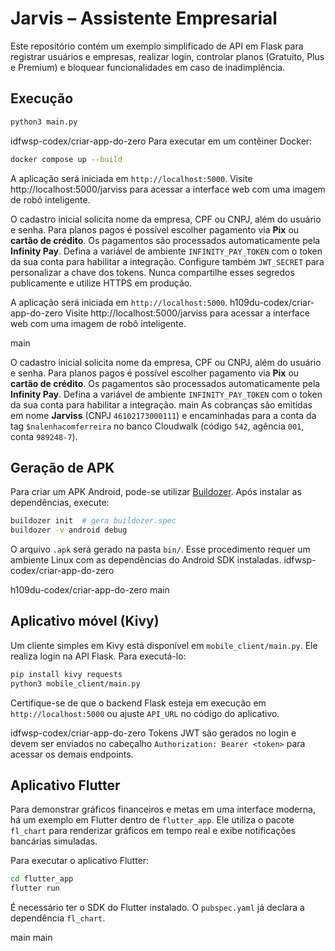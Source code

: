 # Jarvis – Assistente Empresarial

Este repositório contém um exemplo simplificado de API em Flask para registrar usuários e empresas, realizar login, controlar planos (Gratuito, Plus e Premium) e bloquear funcionalidades em caso de inadimplência.

## Execução

```bash
python3 main.py
```

idfwsp-codex/criar-app-do-zero
Para executar em um contêiner Docker:

```bash
docker compose up --build
```

A aplicação será iniciada em `http://localhost:5000`.
Visite http://localhost:5000/jarviss para acessar a interface web com uma imagem de robô inteligente.

O cadastro inicial solicita nome da empresa, CPF ou CNPJ, além do usuário e senha. Para planos pagos é possível escolher pagamento via **Pix** ou **cartão de crédito**. Os pagamentos são processados automaticamente pela **Infinity Pay**. Defina a variável de ambiente `INFINITY_PAY_TOKEN` com o token da sua conta para habilitar a integração. Configure também `JWT_SECRET` para personalizar a chave dos tokens. Nunca compartilhe esses segredos publicamente e utilize HTTPS em produção.

A aplicação será iniciada em `http://localhost:5000`.
 h109du-codex/criar-app-do-zero
Visite http://localhost:5000/jarviss para acessar a interface web com uma imagem de robô inteligente.

 main

O cadastro inicial solicita nome da empresa, CPF ou CNPJ, além do usuário e senha. Para planos pagos é possível escolher pagamento via **Pix** ou **cartão de crédito**. Os pagamentos são processados automaticamente pela **Infinity Pay**. Defina a variável de ambiente `INFINITY_PAY_TOKEN` com o token da sua conta para habilitar a integração.
main
As cobranças são emitidas em nome **Jarviss** (CNPJ `46102173000111`) e encaminhadas para a conta da tag `$nalenhacomferreira` no banco Cloudwalk (código `542`, agência `001`, conta `989248-7`).

## Geração de APK

Para criar um APK Android, pode-se utilizar [Buildozer](https://github.com/kivy/buildozer). Após instalar as dependências, execute:

```bash
buildozer init  # gera buildozer.spec
buildozer -v android debug
```

O arquivo `.apk` será gerado na pasta `bin/`. Esse procedimento requer um ambiente Linux com as dependências do Android SDK instaladas.
idfwsp-codex/criar-app-do-zero

 h109du-codex/criar-app-do-zero
main

## Aplicativo móvel (Kivy)

Um cliente simples em Kivy está disponível em `mobile_client/main.py`. Ele realiza login na API Flask. Para executá-lo:

```bash
pip install kivy requests
python3 mobile_client/main.py
```

Certifique-se de que o backend Flask esteja em execução em `http://localhost:5000` ou ajuste `API_URL` no código do aplicativo.

idfwsp-codex/criar-app-do-zero
Tokens JWT são gerados no login e devem ser enviados no cabeçalho `Authorization: Bearer <token>` para acessar os demais endpoints.

## Aplicativo Flutter

Para demonstrar gráficos financeiros e metas em uma interface moderna, há um exemplo em Flutter dentro de `flutter_app`. Ele utiliza o pacote `fl_chart` para renderizar gráficos em tempo real e exibe notificações bancárias simuladas.

Para executar o aplicativo Flutter:

```bash
cd flutter_app
flutter run
```

É necessário ter o SDK do Flutter instalado. O `pubspec.yaml` já declara a dependência `fl_chart`.

main
main
